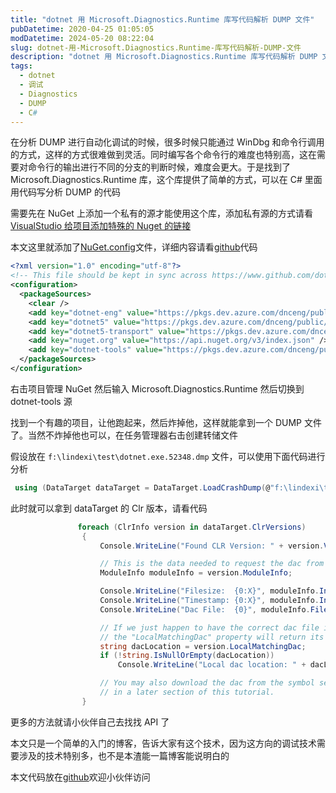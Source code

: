 ```yaml
---
title: "dotnet 用 Microsoft.Diagnostics.Runtime 库写代码解析 DUMP 文件"
pubDatetime: 2020-04-25 01:05:05
modDatetime: 2024-05-20 08:22:04
slug: dotnet-用-Microsoft.Diagnostics.Runtime-库写代码解析-DUMP-文件
description: "dotnet 用 Microsoft.Diagnostics.Runtime 库写代码解析 DUMP 文件"
tags:
  - dotnet
  - 调试
  - Diagnostics
  - DUMP
  - C#
---
```





在分析 DUMP 进行自动化调试的时候，很多时候只能通过 WinDbg 和命令行调用的方式，这样的方式很难做到灵活。同时编写各个命令行的难度也特别高，这在需要对命令行的输出进行不同的分支的判断时候，难度会更大。于是找到了 Microsoft.Diagnostics.Runtime 库，这个库提供了简单的方式，可以在 C# 里面用代码写分析 DUMP 的代码

<!--more-->


<!-- CreateTime:4/25/2020 9:05:05 AM -->
<!-- 标签：dotnet,调试,Diagnostics,DUMP,C# -->




需要先在 NuGet 上添加一个私有的源才能使用这个库，添加私有源的方式请看 [VisualStudio 给项目添加特殊的 Nuget 的链接](https://blog.lindexi.com/post/VisualStudio-%E7%BB%99%E9%A1%B9%E7%9B%AE%E6%B7%BB%E5%8A%A0%E7%89%B9%E6%AE%8A%E7%9A%84-Nuget-%E7%9A%84%E9%93%BE%E6%8E%A5.html )

本文这里就添加了[NuGet.config](https://github.com/lindexi/lindexi_gd/tree/a8dd96d05dd9641fa68e1aa3ed7ab9a4141feea6/BerjearnearheliCallrachurjallhelur/NuGet.config)文件，详细内容请看[github](https://github.com/lindexi/lindexi_gd/tree/a8dd96d05dd9641fa68e1aa3ed7ab9a4141feea6/BerjearnearheliCallrachurjallhelur)代码

```xml
<?xml version="1.0" encoding="utf-8"?>
<!-- This file should be kept in sync across https://www.github.com/dotnet/wpf and dotnet-wpf-int repos. -->
<configuration>
  <packageSources>
    <clear />
    <add key="dotnet-eng" value="https://pkgs.dev.azure.com/dnceng/public/_packaging/dotnet-eng/nuget/v3/index.json" />
    <add key="dotnet5" value="https://pkgs.dev.azure.com/dnceng/public/_packaging/dotnet5/nuget/v3/index.json" />
    <add key="dotnet5-transport" value="https://pkgs.dev.azure.com/dnceng/public/_packaging/dotnet5-transport/nuget/v3/index.json" />
    <add key="nuget.org" value="https://api.nuget.org/v3/index.json" />
    <add key="dotnet-tools" value="https://pkgs.dev.azure.com/dnceng/public/_packaging/dotnet-tools/nuget/v3/index.json" />
  </packageSources>
</configuration>
```

右击项目管理 NuGet 然后输入 Microsoft.Diagnostics.Runtime 然后切换到 dotnet-tools 源

找到一个有趣的项目，让他跑起来，然后炸掉他，这样就能拿到一个 DUMP 文件了。当然不炸掉他也可以，在任务管理器右击创建转储文件

假设放在 `f:\lindexi\test\dotnet.exe.52348.dmp` 文件，可以使用下面代码进行分析

```csharp
 using (DataTarget dataTarget = DataTarget.LoadCrashDump(@"f:\lindexi\test\dotnet.exe.52348.dmp"))
```

此时就可以拿到 dataTarget 的 Clr 版本，请看代码

```csharp
               foreach (ClrInfo version in dataTarget.ClrVersions)
                {
                    Console.WriteLine("Found CLR Version: " + version.Version);

                    // This is the data needed to request the dac from the symbol server:
                    ModuleInfo moduleInfo = version.ModuleInfo;

                    Console.WriteLine("Filesize:  {0:X}", moduleInfo.IndexFileSize);
                    Console.WriteLine("Timestamp: {0:X}", moduleInfo.IndexTimeStamp);
                    Console.WriteLine("Dac File:  {0}", moduleInfo.FileName);

                    // If we just happen to have the correct dac file installed on the machine,
                    // the "LocalMatchingDac" property will return its location on disk:
                    string dacLocation = version.LocalMatchingDac;
                    if (!string.IsNullOrEmpty(dacLocation))
                        Console.WriteLine("Local dac location: " + dacLocation);

                    // You may also download the dac from the symbol server, which is covered
                    // in a later section of this tutorial.
                }
```

更多的方法就请小伙伴自己去找找 API 了

本文只是一个简单的入门的博客，告诉大家有这个技术，因为这方向的调试技术需要涉及的技术特别多，也不是本渣能一篇博客能说明白的



本文代码放在[github](https://github.com/lindexi/lindexi_gd/tree/a8dd96d05dd9641fa68e1aa3ed7ab9a4141feea6/BerjearnearheliCallrachurjallhelur)欢迎小伙伴访问


